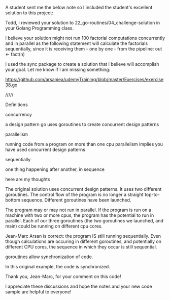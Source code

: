 A student sent me the below note so I included the student's excellent solution to this project:

Todd, I reviewed your solution to 22_go-routines/04_challenge-solution in your Golang Programming class.

I believe your solution might not run 100 factorial computations concurrently and in parallel as the following statement will calculate the factorials sequentially, since it is receiving them - one by one - from the pipeline: out <- fact(n)

I used the sync package to create a solution that I believe will accomplish your goal. Let me know if I am missing something:

https://github.com/arsanjea/udemyTraining/blob/master/Exercises/exercise38.go

/////

Definitions

concurrency

a design pattern go uses goroutines to create concurrent design patterns

parallelism

running code from a program on more than one cpu parallelism implies you have used concurrent design patterns

sequentially

one thing happening after another, in sequence

here are my thoughts

The original solution uses concurrent design patterns. It uses two different goroutines. The control flow of the program is no longer a straight top-to-bottom sequence. Different goroutines have been launched.

The program may or may not run in parallel. If the program is run on a machine with two or more cpus, the program has the potential to run in parallel. Each of our three goroutines (the two goroutines we launched, and main) could be running on different cpu cores.

Jean-Marc Arsan is correct: the program IS still running sequentially. Even though calculations are occuring in different goroutines, and potentially on different CPU cores, the sequence in which they occur is still sequential.

goroutines allow synchronization of code.

In this original example, the code is synchronized.

Thank you, Jean-Marc, for your comment on this code!

I appreciate these discussions and hope the notes and your new code sample are helpful to everyone!